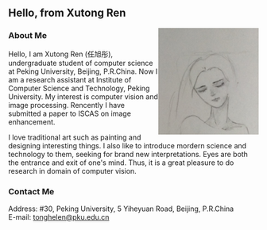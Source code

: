 ## Hello, from Xutong Ren
<img src="2.jpg" width="40%" align="right" />

### About Me

Hello, I am Xutong Ren (任旭彤), undergraduate student of computer science at Peking University, Beijing, P.R.China. Now I am a research assistant at Institute of Computer Science and Technology, Peking University. My interest is computer vision and image processing. Rencently I have submitted a paper to ISCAS on image enhancement.

I love traditional art such as painting and designing interesting things. I also like to introduce mordern science and technology to them, seeking for brand new interpretations. Eyes are both the entrance and exit of one's mind. Thus, it is a great pleasure to do research in domain of computer vision.

### Contact Me

Address: #30, Peking University, 5 Yiheyuan Road, Beijing, P.R.China  
E-mail: tonghelen@pku.edu.cn
